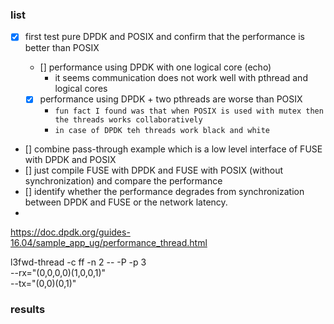### list
- [x] first test pure DPDK and POSIX and confirm that the performance is better than POSIX
  - [] performance using DPDK with one logical core (echo)
    - it seems communication does not work well with pthread and logical cores

  - [x] performance using DPDK + two pthreads are worse than POSIX
    - `fun fact I found was that when POSIX is used with mutex then the threads works collaboratively`
    - `in case of DPDK teh threads work black and white`


- [] combine pass-through example which is a low level interface of FUSE with DPDK and POSIX
- [] just compile FUSE with DPDK and FUSE with POSIX (without synchronization) and compare the performance
- [] identify whether the performance degrades from synchronization between DPDK and FUSE or the network latency.
-

https://doc.dpdk.org/guides-16.04/sample_app_ug/performance_thread.html

l3fwd-thread -c ff -n 2 -- -P -p 3 \
             --rx="(0,0,0,0)(1,0,0,1)" \
             --tx="(0,0)(0,1)"

### results
```


```
